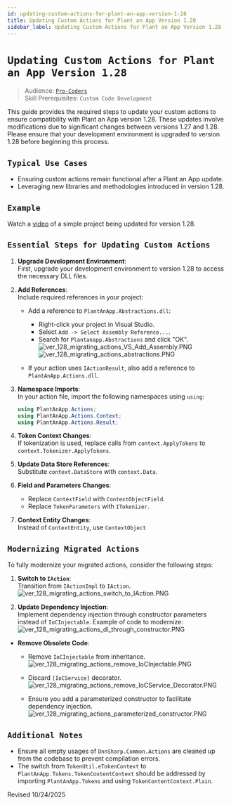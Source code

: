 ```yaml
---
id: updating-custom-actions-for-plant-an-app-version-1-28
title: Updating Custom Actions for Plant an App Version 1.28
sidebar_label: Updating Custom Actions for Plant an App Version 1.28
---
```


# `Updating Custom Actions for Plant an App Version 1.28`

> Audience: [`Pro-Coders`](/audience.md#pro-coders)  
> Skill Prerequisites: `Custom Code Development`

This guide provides the required steps to update your custom actions to ensure compatibility with Plant an App version 1.28. These updates involve modifications due to significant changes between versions 1.27 and 1.28. Please ensure that your development environment is upgraded to version 1.28 before beginning this process.

## `Typical Use Cases`

- Ensuring custom actions remain functional after a Plant an App update.
- Leveraging new libraries and methodologies introduced in version 1.28.

## `Example`
Watch a [video](https://www.loom.com/share/1aa6544806ea4316923e3468458d71fe) of a simple project being updated for version 1.28.

## `Essential Steps for Updating Custom Actions`

1. **Upgrade Development Environment**:  
   First, upgrade your development environment to version 1.28 to access the necessary DLL files.

2. **Add References**:  
   Include required references in your project:

   - Add a reference to `PlantAnApp.Abstractions.dll`:
     - Right-click your project in Visual Studio.
     - Select `Add -> Select Assembly Reference...`.
     - Search for `Plantanapp.Abstractions` and click "OK".<br /><img src="/img/ver_128_migrating_actions_VS_Add_Assembly.PNG" alt="ver_128_migrating_actions_VS_Add_Assembly.PNG"></img><br /><img src="/img/ver_128_migrating_actions_abstractions.PNG" alt="ver_128_migrating_actions_abstractions.PNG"></img>

   - If your action uses `IActionResult`, also add a reference to `PlantAnApp.Actions.dll`.

3. **Namespace Imports**:  
   In your action file, import the following namespaces using `using`:

   ```csharp
   using PlantAnApp.Actions;
   using PlantAnApp.Actions.Context;
   using PlantAnApp.Actions.Result;
   ```

4. **Token Context Changes**:  
   If tokenization is used, replace calls from `context.ApplyTokens` to `context.Tokenizer.ApplyTokens`.

5. **Update Data Store References**:  
   Substitute `context.DataStore` with `context.Data`.

6. **Field and Parameters Changes**:  
   - Replace `ContextField` with `ContextObjectField`.
   - Replace `TokenParameters` with `ITokenizer`.

7. **Context Entity Changes**:  
   Instead of `ContextEntity`, use `ContextObject` 

## `Modernizing Migrated Actions`

To fully modernize your migrated actions, consider the following steps:

1. **Switch to `IAction`**:  
   Transition from `IActionImpl` to `IAction`.<br /><img src="/img/ver_128_migrating_actions_switch_to_IAction.PNG" alt="ver_128_migrating_actions_switch_to_IAction.PNG"></img>


2. **Update Dependency Injection**:  
   Implement dependency injection through constructor parameters instead of `IoCInjectable`.  Example of code to modernize:
<img src="/img/ver_128_migrating_actions_di_through_constructor.PNG" alt="ver_128_migrating_actions_di_through_constructor.PNG"></img>

- **Remove Obsolete Code**:  
   - Remove `IoCInjectable` from inheritance.
 <img src="/img/ver_128_migrating_actions_remove_IoCInjectable.PNG" alt="ver_128_migrating_actions_remove_IoCInjectable.PNG"></img>
   
   - Discard `[IoCService]` decorator.
   <img src="/img/ver_128_migrating_actions_remove_IoCService_Decorator.PNG" alt="ver_128_migrating_actions_remove_IoCService_Decorator.PNG"></img>

   - Ensure you add a parameterized constructor to facilitate dependency injection.<br /><img src="/img/ver_128_migrating_actions_parameterized_constructor.PNG" alt="ver_128_migrating_actions_parameterized_constructor.PNG"></img>



## `Additional Notes`

- Ensure all empty usages of `DnnSharp.Common.Actions` are cleaned up from the codebase to prevent compilation errors.
- The switch from `TokenUtil.eTokenContext` to `PlantAnApp.Tokens.TokenContentContext` should be addressed by importing `PlantAnApp.Tokens` and using `TokenContentContext.Plain`.

Revised 10/24/2025